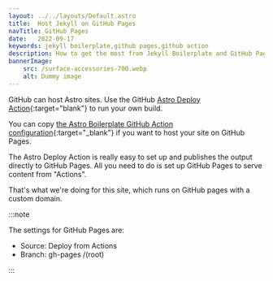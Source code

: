 ```yaml
---
layout: ../../layouts/Default.astro
title:  Host Jekyll on GitHub Pages
navTitle: GitHub Pages
date:   2022-09-17
keywords: jekyll boilerplate,github pages,github action
description: How to get the most from Jekyll Boilerplate and GitHub Pages.
bannerImage:
    src: /surface-accessories-700.webp
    alt: Dummy image
---
```


GitHub can host Astro sites. Use the GitHub [Astro Deploy Action](https://github.com/withastro/action){:target="blank"} to run your own build.

You can copy [the Astro Boilerplate GitHub Action configuration](https://github.com/Steve-Fenton/astro-boilerplate/tree/main/.github/workflows){:target="_blank"} if you want to host your site on GitHub Pages.

The Astro Deploy Action is really easy to set up and publishes the output directly to GitHub Pages. All you need to do is set up GitHub Pages to serve content from "Actions".

That's what we're doing for this site, which runs on GitHub pages with a custom domain.

:::note

The settings for GitHub Pages are:

- Source: Deploy from Actions
- Branch: gh-pages /(root)

:::